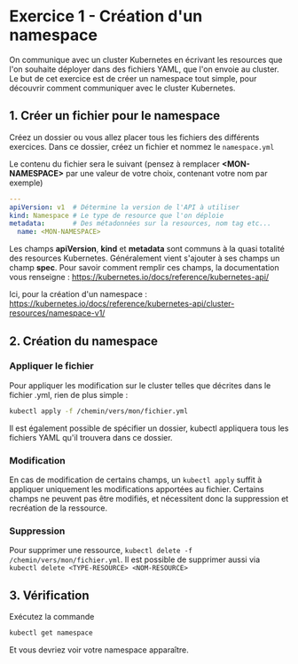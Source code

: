 # Exercice 1 - Création d'un namespace

On communique avec un cluster Kubernetes en écrivant les resources que l'on souhaite déployer dans des fichiers YAML, que l'on envoie au cluster. Le but de cet exercice est de créer un namespace tout simple, pour découvrir comment communiquer avec le cluster Kubernetes.

## 1. Créer un fichier pour le namespace

Créez un dossier ou vous allez placer tous les fichiers des différents exercices. Dans ce dossier, créez un fichier et nommez le `namespace.yml`

Le contenu du fichier sera le suivant (pensez à remplacer **\<MON-NAMESPACE\>** par une valeur de votre choix, contenant votre nom par exemple)

```yaml
---
apiVersion: v1  # Détermine la version de l'API à utiliser
kind: Namespace # Le type de resource que l'on déploie
metadata:       # Des métadonnées sur la resources, nom tag etc...
  name: <MON-NAMESPACE>
```

Les champs **apiVersion**, **kind** et **metadata** sont communs à la quasi totalité des resources Kubernetes. Généralement vient s'ajouter à ses champs un champ **spec**. Pour savoir comment remplir ces champs, la documentation vous renseigne : https://kubernetes.io/docs/reference/kubernetes-api/

Ici, pour la création d'un namespace : https://kubernetes.io/docs/reference/kubernetes-api/cluster-resources/namespace-v1/

## 2. Création du namespace

### Appliquer le fichier

Pour appliquer les modification sur le cluster telles que décrites dans le fichier .yml, rien de plus simple :

```sh
kubectl apply -f /chemin/vers/mon/fichier.yml
```

Il est également possible de spécifier un dossier, kubectl appliquera tous les fichiers YAML qu'il trouvera dans ce dossier.

### Modification

En cas de modification de certains champs, un `kubectl apply` suffit à appliquer uniquement les modifications apportées au fichier. Certains champs ne peuvent pas être modifiés, et nécessitent donc la suppression et recréation de la ressource.

### Suppression

Pour supprimer une ressource, `kubectl delete -f /chemin/vers/mon/fichier.yml`. Il est possible de supprimer aussi via `kubectl delete <TYPE-RESOURCE> <NOM-RESOURCE>`

## 3. Vérification

Exécutez la commande 

```sh
kubectl get namespace
```

Et vous devriez voir votre namespace apparaître.